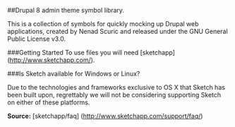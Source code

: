 ##Drupal 8 admin theme symbol library.

This is a collection of symbols for quickly mocking up Drupal web applications, created by Nenad Scuric and released under the GNU General Public License v3.0.


###Getting Started
To use files you will need [sketchapp] (http://www.sketchapp.com/).

###Is Sketch available for Windows or Linux? 

Due to the technologies and frameworks exclusive to OS X that Sketch has been built upon, regrettably we will not be considering supporting Sketch on either of these platforms.

__Source:__ [sketchapp/faq] (http://www.sketchapp.com/support/faq/)




